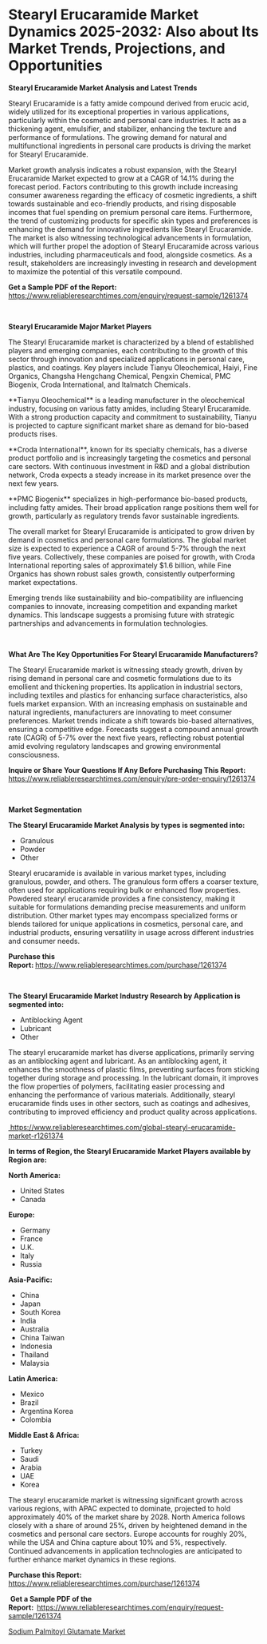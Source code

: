 <p><h1>Stearyl Erucaramide Market Dynamics 2025-2032: Also about Its Market Trends, Projections, and Opportunities</h1></p><p><strong>Stearyl Erucaramide Market Analysis and Latest Trends</strong></p>
<p><p>Stearyl Erucaramide is a fatty amide compound derived from erucic acid, widely utilized for its exceptional properties in various applications, particularly within the cosmetic and personal care industries. It acts as a thickening agent, emulsifier, and stabilizer, enhancing the texture and performance of formulations. The growing demand for natural and multifunctional ingredients in personal care products is driving the market for Stearyl Erucaramide.</p><p>Market growth analysis indicates a robust expansion, with the Stearyl Erucaramide Market expected to grow at a CAGR of 14.1% during the forecast period. Factors contributing to this growth include increasing consumer awareness regarding the efficacy of cosmetic ingredients, a shift towards sustainable and eco-friendly products, and rising disposable incomes that fuel spending on premium personal care items. Furthermore, the trend of customizing products for specific skin types and preferences is enhancing the demand for innovative ingredients like Stearyl Erucaramide. The market is also witnessing technological advancements in formulation, which will further propel the adoption of Stearyl Erucaramide across various industries, including pharmaceuticals and food, alongside cosmetics. As a result, stakeholders are increasingly investing in research and development to maximize the potential of this versatile compound.</p></p>
<p><strong>Get a Sample PDF of the Report:&nbsp;</strong> <a href="https://www.reliableresearchtimes.com/enquiry/request-sample/1261374?utm_campaign=2007&utm_medium=2&utm_source=Github&utm_content=ia&utm_term=02022025&utm_id=stearyl-erucaramide">https://www.reliableresearchtimes.com/enquiry/request-sample/1261374</a></p>
<p>&nbsp;</p>
<p><strong>Stearyl Erucaramide Major Market Players</strong></p>
<p><p>The Stearyl Erucaramide market is characterized by a blend of established players and emerging companies, each contributing to the growth of this sector through innovation and specialized applications in personal care, plastics, and coatings. Key players include Tianyu Oleochemical, Haiyi, Fine Organics, Changsha Hengchang Chemical, Pengxin Chemical, PMC Biogenix, Croda International, and Italmatch Chemicals.</p><p>**Tianyu Oleochemical** is a leading manufacturer in the oleochemical industry, focusing on various fatty amides, including Stearyl Erucaramide. With a strong production capacity and commitment to sustainability, Tianyu is projected to capture significant market share as demand for bio-based products rises.</p><p>**Croda International**, known for its specialty chemicals, has a diverse product portfolio and is increasingly targeting the cosmetics and personal care sectors. With continuous investment in R&D and a global distribution network, Croda expects a steady increase in its market presence over the next few years.</p><p>**PMC Biogenix** specializes in high-performance bio-based products, including fatty amides. Their broad application range positions them well for growth, particularly as regulatory trends favor sustainable ingredients.</p><p>The overall market for Stearyl Erucaramide is anticipated to grow driven by demand in cosmetics and personal care formulations. The global market size is expected to experience a CAGR of around 5-7% through the next five years. Collectively, these companies are poised for growth, with Croda International reporting sales of approximately $1.6 billion, while Fine Organics has shown robust sales growth, consistently outperforming market expectations.</p><p>Emerging trends like sustainability and bio-compatibility are influencing companies to innovate, increasing competition and expanding market dynamics. This landscape suggests a promising future with strategic partnerships and advancements in formulation technologies.</p></p>
<p>&nbsp;</p>
<p><strong>What Are The Key Opportunities For Stearyl Erucaramide Manufacturers?</strong></p>
<p><p>The Stearyl Erucaramide market is witnessing steady growth, driven by rising demand in personal care and cosmetic formulations due to its emollient and thickening properties. Its application in industrial sectors, including textiles and plastics for enhancing surface characteristics, also fuels market expansion. With an increasing emphasis on sustainable and natural ingredients, manufacturers are innovating to meet consumer preferences. Market trends indicate a shift towards bio-based alternatives, ensuring a competitive edge. Forecasts suggest a compound annual growth rate (CAGR) of 5-7% over the next five years, reflecting robust potential amid evolving regulatory landscapes and growing environmental consciousness.</p></p>
<p><strong>Inquire or Share Your Questions If Any Before Purchasing This Report:</strong> <a href="https://www.reliableresearchtimes.com/enquiry/pre-order-enquiry/1261374?utm_campaign=2007&utm_medium=2&utm_source=Github&utm_content=ia&utm_term=02022025&utm_id=stearyl-erucaramide">https://www.reliableresearchtimes.com/enquiry/pre-order-enquiry/1261374</a></p>
<p>&nbsp;</p>
<p><strong>Market Segmentation</strong></p>
<p><strong>The Stearyl Erucaramide Market Analysis by types is segmented into:</strong></p>
<p><ul><li>Granulous</li><li>Powder</li><li>Other</li></ul></p>
<p><p>Stearyl erucaramide is available in various market types, including granulous, powder, and others. The granulous form offers a coarser texture, often used for applications requiring bulk or enhanced flow properties. Powdered stearyl erucaramide provides a fine consistency, making it suitable for formulations demanding precise measurements and uniform distribution. Other market types may encompass specialized forms or blends tailored for unique applications in cosmetics, personal care, and industrial products, ensuring versatility in usage across different industries and consumer needs.</p></p>
<p><strong>Purchase this Report:&nbsp;</strong><a href="https://www.reliableresearchtimes.com/purchase/1261374?utm_campaign=2007&utm_medium=2&utm_source=Github&utm_content=ia&utm_term=02022025&utm_id=stearyl-erucaramide">https://www.reliableresearchtimes.com/purchase/1261374</a></p>
<p>&nbsp;</p>
<p><strong>The Stearyl Erucaramide Market Industry Research by Application is segmented into:</strong></p>
<p><ul><li>Antiblocking Agent</li><li>Lubricant</li><li>Other</li></ul></p>
<p><p>The stearyl erucaramide market has diverse applications, primarily serving as an antiblocking agent and lubricant. As an antiblocking agent, it enhances the smoothness of plastic films, preventing surfaces from sticking together during storage and processing. In the lubricant domain, it improves the flow properties of polymers, facilitating easier processing and enhancing the performance of various materials. Additionally, stearyl erucaramide finds uses in other sectors, such as coatings and adhesives, contributing to improved efficiency and product quality across applications.</p></p>
<p><a href="https://www.reliableresearchtimes.com/global-stearyl-erucaramide-market-r1261374?utm_campaign=2007&utm_medium=2&utm_source=Github&utm_content=ia&utm_term=02022025&utm_id=stearyl-erucaramide">&nbsp;https://www.reliableresearchtimes.com/global-stearyl-erucaramide-market-r1261374</a></p>
<p><strong>In terms of Region, the Stearyl Erucaramide Market Players available by Region are:</strong></p>
<p>
    <p> <strong> North America: </strong>
        <ul>
            <li>United States</li>
            <li>Canada</li>
        </ul>
        </p> 
    <p> <strong> Europe: </strong>
        <ul>
            <li>Germany</li>
            <li>France</li>
            <li>U.K.</li>
            <li>Italy</li>
            <li>Russia</li>
        </ul>
        </p> 
    <p> <strong> Asia-Pacific: </strong>
        <ul>
            <li>China</li>
            <li>Japan</li>
            <li>South Korea</li>
            <li>India</li>
            <li>Australia</li>
            <li>China Taiwan</li>
            <li>Indonesia</li>
            <li>Thailand</li>
            <li>Malaysia</li>
        </ul>
        </p> 
    <p> <strong> Latin America: </strong>
        <ul>
            <li>Mexico</li>
            <li>Brazil</li>
            <li>Argentina Korea</li>
            <li>Colombia</li>
        </ul>
        </p> 
    <p> <strong> Middle East & Africa: </strong>
        <ul>
            <li>Turkey</li>
            <li>Saudi</li>
            <li>Arabia</li>
            <li>UAE</li>
            <li>Korea</li>
        </ul>
    </p>
    </p>
<p><p>The stearyl erucaramide market is witnessing significant growth across various regions, with APAC expected to dominate, projected to hold approximately 40% of the market share by 2028. North America follows closely with a share of around 25%, driven by heightened demand in the cosmetics and personal care sectors. Europe accounts for roughly 20%, while the USA and China capture about 10% and 5%, respectively. Continued advancements in application technologies are anticipated to further enhance market dynamics in these regions.</p></p>
<p><strong>Purchase this Report: </strong><a href="https://www.reliableresearchtimes.com/purchase/1261374?utm_campaign=2007&utm_medium=2&utm_source=Github&utm_content=ia&utm_term=02022025&utm_id=stearyl-erucaramide">https://www.reliableresearchtimes.com/purchase/1261374</a></p>
<p>&nbsp;<strong>Get a Sample PDF of the Report:&nbsp;&nbsp;</strong><a href="https://www.reliableresearchtimes.com/enquiry/request-sample/1261374?utm_campaign=2007&utm_medium=2&utm_source=Github&utm_content=ia&utm_term=02022025&utm_id=stearyl-erucaramide">https://www.reliableresearchtimes.com/enquiry/request-sample/1261374</a></p>
<p><strong></strong></p>
<p><p><a href="https://github.com/angelajermaine/Market-Research-Report-List-5/blob/main/sodium-palmitoyl-glutamate-market.md?utm_campaign=2007&utm_medium=2&utm_source=Github&utm_content=ia&utm_term=02022025&utm_id=stearyl-erucaramide">Sodium Palmitoyl Glutamate Market</a></p></p>